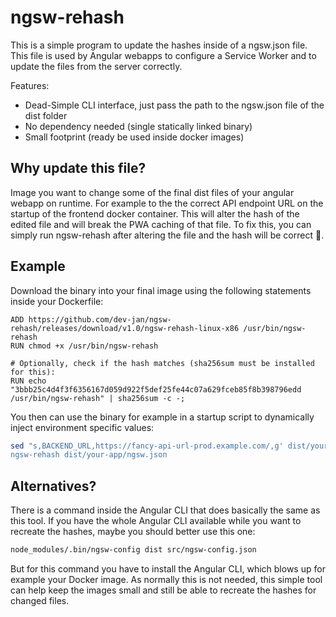 # ngsw-rehash

This is a simple program to update the hashes inside of a ngsw.json file. This file is used by Angular webapps to configure a Service Worker and to update the files from the server correctly.

Features:
- Dead-Simple CLI interface, just pass the path to the ngsw.json file of the dist folder
- No dependency needed (single statically linked binary)
- Small footprint (ready be used inside docker images)


## Why update this file?
Image you want to change some of the final dist files of your angular webapp on runtime. For example to the the correct API endpoint URL on the startup of the frontend docker container. This will alter the hash of the edited file and will break the PWA caching of that file. To fix this, you can simply run ngsw-rehash after altering the file and the hash will be correct :rocket:.


## Example
Download the binary into your final image using the following statements inside your Dockerfile:
```
ADD https://github.com/dev-jan/ngsw-rehash/releases/download/v1.0/ngsw-rehash-linux-x86 /usr/bin/ngsw-rehash
RUN chmod +x /usr/bin/ngsw-rehash

# Optionally, check if the hash matches (sha256sum must be installed for this):
RUN echo "3bbb25c4d4f3f6356167d059d922f5def25fe44c07a629fceb85f8b398796edd /usr/bin/ngsw-rehash" | sha256sum -c -;
```

You then can use the binary for example in a startup script to dynamically inject
environment specific values:
```bash
sed "s,BACKEND_URL,https://fancy-api-url-prod.example.com/,g' dist/your-app/index.html
ngsw-rehash dist/your-app/ngsw.json
```


## Alternatives?
There is a command inside the Angular CLI that does basically the same as this tool. If you have the whole Angular CLI available while you want to recreate the hashes, maybe you should better use this one:

```bash
node_modules/.bin/ngsw-config dist src/ngsw-config.json
```

But for this command you have to install the Angular CLI, which blows up for example your Docker image. As normally this is not needed, this simple tool can help keep the images small and still be able to recreate the hashes for changed files.
